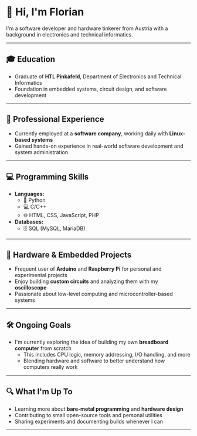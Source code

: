 # 👋 Hi, I'm Florian

I'm a software developer and hardware tinkerer from Austria with a background in electronics and technical informatics.

---

## 🎓 Education

- Graduate of **HTL Pinkafeld**, Department of Electronics and Technical Informatics  
- Foundation in embedded systems, circuit design, and software development

---

## 💼 Professional Experience

- Currently employed at a **software company**, working daily with **Linux-based systems**
- Gained hands-on experience in real-world software development and system administration

---

## 💻 Programming Skills

- **Languages:**  
  - 🐍 Python  
  - 💻 C/C++  
  - 🌐 HTML, CSS, JavaScript, PHP  
- **Databases:**  
  - 🗄️ SQL (MySQL, MariaDB)

---

## 🧪 Hardware & Embedded Projects

- Frequent user of **Arduino** and **Raspberry Pi** for personal and experimental projects  
- Enjoy building **custom circuits** and analyzing them with my **oscilloscope**  
- Passionate about low-level computing and microcontroller-based systems

---

## 🛠️ Ongoing Goals

- I'm currently exploring the idea of building my own **breadboard computer** from scratch  
  - This includes CPU logic, memory addressing, I/O handling, and more  
  - Blending hardware and software to better understand how computers really work

---

## 🔍 What I'm Up To

- Learning more about **bare-metal programming** and **hardware design**  
- Contributing to small open-source tools and personal utilities  
- Sharing experiments and documenting builds whenever I can

---
